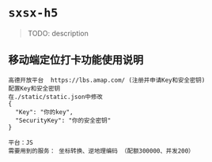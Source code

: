 # `sxsx-h5`

> TODO: description

## 移动端定位打卡功能使用说明

```
高德开放平台  https://lbs.amap.com/ (注册并申请Key和安全密钥)
配置Key和安全密钥
在./static/static.json中修改
{
  "Key": "你的key",
  "SecurityKey": "你的安全密钥"
}

平台：JS
需要用到的服务： 坐标转换、逆地理编码 （配额300000、并发200）

```
